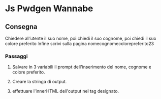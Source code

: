 Js Pwdgen Wannabe
===
## Consegna
Chiedere all’utente il suo nome,
poi chiedi il suo cognome,
poi chiedi il suo colore preferito
Infine scrivi sulla pagina nomecognomecolorepreferito23

### Passaggi
1. Salvare in 3 variabili il prompt dell'inserimento del nome, cognome e colore preferito.

2. Creare la stringa di output.

3. effettuare l'innerHTML dell'output nel tag designato.
